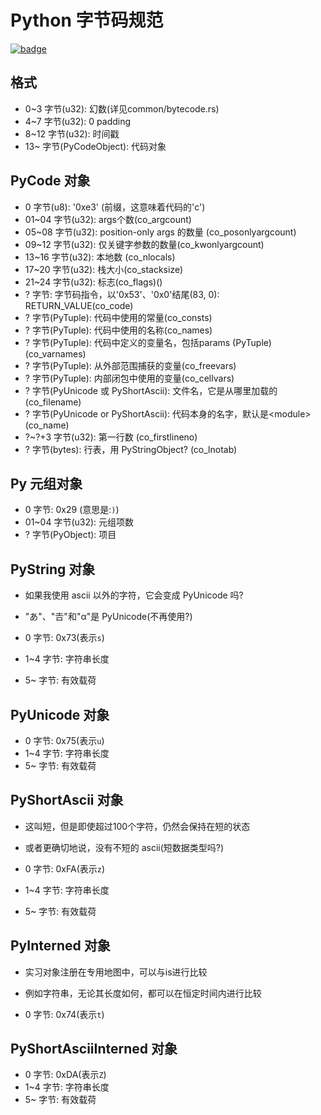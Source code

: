 # Python 字节码规范

[![badge](https://img.shields.io/endpoint.svg?url=https%3A%2F%2Fgezf7g7pd5.execute-api.ap-northeast-1.amazonaws.com%2Fdefault%2Fsource_up_to_date%3Fowner%3Derg-lang%26repos%3Derg%26ref%3Dmain%26path%3Ddoc/EN/python/bytecode_specification.md%26commit_hash%3D9f6a4a43fcf7e4f58cabe6e5a7546820fd9f5ff4)](https://gezf7g7pd5.execute-api.ap-northeast-1.amazonaws.com/default/source_up_to_date?owner=erg-lang&repos=erg&ref=main&path=doc/EN/python/bytecode_specification.md&commit_hash=9f6a4a43fcf7e4f58cabe6e5a7546820fd9f5ff4)


## 格式

* 0~3   字节(u32): 幻数(详见common/bytecode.rs)
* 4~7   字节(u32): 0 padding
* 8~12  字节(u32): 时间戳
* 13~   字节(PyCodeObject): 代码对象

## PyCode 对象

* 0     字节(u8): '0xe3' (前缀，这意味着代码的'c')
* 01~04 字节(u32): args个数(co_argcount)
* 05~08 字节(u32): position-only args 的数量 (co_posonlyargcount)
* 09~12 字节(u32): 仅关键字参数的数量(co_kwonlyargcount)
* 13~16 字节(u32): 本地数 (co_nlocals)
* 17~20 字节(u32): 栈大小(co_stacksize)
* 21~24 字节(u32): 标志(co_flags)()
* ?     字节: 字节码指令，以'0x53'、'0x0'结尾(83, 0): RETURN_VALUE(co_code)
* ?     字节(PyTuple): 代码中使用的常量(co_consts)
* ?     字节(PyTuple): 代码中使用的名称(co_names)
* ?     字节(PyTuple): 代码中定义的变量名，包括params (PyTuple) (co_varnames)
* ?     字节(PyTuple): 从外部范围捕获的变量(co_freevars)
* ?     字节(PyTuple): 内部闭包中使用的变量(co_cellvars)
* ?     字节(PyUnicode 或 PyShortAscii): 文件名，它是从哪里加载的(co_filename)
* ?     字节(PyUnicode or PyShortAscii): 代码本身的名字，默认是\<module\> (co_name)
* ?~?+3 字节(u32): 第一行数 (co_firstlineno)
* ?     字节(bytes): 行表，用 PyStringObject? (co_lnotab)

## Py 元组对象

* 0     字节: 0x29 (意思是:`)`)
* 01~04 字节(u32): 元组项数
* ?     字节(PyObject): 项目

## PyString 对象

* 如果我使用 ascii 以外的字符，它会变成 PyUnicode 吗?
* "あ"、"𠮷"和"α"是 PyUnicode(不再使用?)

* 0     字节: 0x73(表示`s`)
* 1~4   字节: 字符串长度
* 5~    字节: 有效载荷

## PyUnicode 对象

* 0     字节: 0x75(表示`u`)
* 1~4   字节: 字符串长度
* 5~    字节: 有效载荷

## PyShortAscii 对象

* 这叫短，但是即使超过100个字符，仍然会保持在短的状态
* 或者更确切地说，没有不短的 ascii(短数据类型吗?)

* 0     字节: 0xFA(表示`z`)
* 1~4   字节: 字符串长度
* 5~    字节: 有效载荷

## PyInterned 对象

* 实习对象注册在专用地图中，可以与is进行比较
* 例如字符串，无论其长度如何，都可以在恒定时间内进行比较

* 0     字节: 0x74(表示`t`)

## PyShortAsciiInterned 对象

* 0     字节: 0xDA(表示`Z`)
* 1~4   字节: 字符串长度
* 5~    字节: 有效载荷
